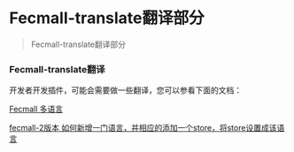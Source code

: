 Fecmall-translate翻译部分
=============

> Fecmall-translate翻译部分

### Fecmall-translate翻译

开发者开发插件，可能会需要做一些翻译，您可以参看下面的文档：


[Fecmall 多语言](http://www.fecmall.com/doc/fecshop-guide/instructions/cn-2.0/guide-fecmall_mutil_lang.html)


[fecmall-2版本 如何新增一门语言，并相应的添加一个store，将store设置成该语言](http://www.fecmall.com/topic/2230)














